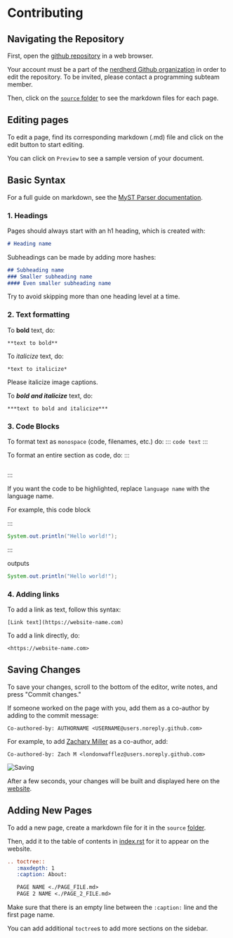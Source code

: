# Contributing

## Navigating the Repository

First, open the [github repository](https://github.com/nerdherd/documentation) in a web browser.

Your account must be a part of the [nerdherd Github organization](https://github.com/nerdherd) 
in order to edit the repository.
To be invited, please contact a programming subteam member.

Then, click on the [`source` folder](https://github.com/nerdherd/Documentation/tree/main/source) to see the markdown files for each page.

## Editing pages

To edit a page, find its corresponding markdown (.md) file 
and click on the edit button to start editing.

You can click on `Preview` to see a sample version of your document.

## Basic Syntax

For a full guide on markdown, see the [MyST Parser documentation](https://myst-parser.readthedocs.io/en/latest/syntax/syntax.html).

### 1. Headings

Pages should always start with an h1 heading, which is created with:
```md
# Heading name
```

Subheadings can be made by adding more hashes:
```md
## Subheading name
### Smaller subheading name
#### Even smaller subheading name
```

Try to avoid skipping more than one heading level at a time.

### 2. Text formatting

To **bold** text, do:
```
**text to bold**
```

To *italicize* text, do:
```
*text to italicize*
``` 

Please italicize image captions.

To ***bold and italicize*** text, do:

```
***text to bold and italicize***
```

### 3. Code Blocks

To format text as `monospace` (code, filenames, etc.) do: 
:::
`code text`
:::

To format an entire section as code, do:
:::
```language name
```
:::

If you want the code to be highlighted, replace `language name` with the language name.

For example, this code block

:::
```java
System.out.println("Hello world!");
```
:::

outputs

```java
System.out.println("Hello world!");
```

### 4. Adding links

To add a link as text, follow this syntax:
```
[Link text](https://website-name.com)
```

To add a link directly, do:
```
<https://website-name.com>
```

## Saving Changes

To save your changes, scroll to the bottom of the editor, write notes, and press "Commit changes."

If someone worked on the page with you, add them as a co-author by adding to the commit message:
```
Co-authored-by: AUTHORNAME <USERNAME@users.noreply.github.com>
```

For example, to add [Zachary Miller](https://github.com/londonwafflez) as a co-author, add:
```
Co-authored-by: Zach M <londonwafflez@users.noreply.github.com>
```

![Saving](./images/Contributing/GithubCommitting.png)

After a few seconds, your changes will be built and displayed here on the [website](https://nerdherd.github.io/Documentation/).

## Adding New Pages

To add a new page, create a markdown file for it in the `source` [folder](https://github.com/nerdherd/Documentation/tree/main/source).

Then, add it to the table of contents in [index.rst](https://github.com/nerdherd/Documentation/tree/main/source/index.rst) for it to appear on the website.

```rst
.. toctree::
   :maxdepth: 1
   :caption: About:

   PAGE NAME <./PAGE_FILE.md>
   PAGE 2 NAME <./PAGE_2_FILE.md>
```

Make sure that there is an empty line between the `:caption:` line and the first page name.

You can add additional `toctree`s to add more sections on the sidebar.

